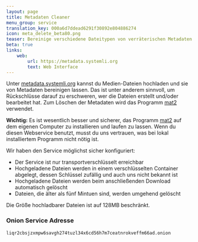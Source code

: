 ```yaml
---
layout: page
title: Metadaten Cleaner
menu_group: service
translation_key: 000a6d7ddead6291f30892e804886274
icon: meta_delete_beta80.png
teaser: Bereinige verschiedene Dateitypen von verräterischen Metadaten
beta: true
links:
    web:
        url: https://metadata.systemli.org
        text: Web Interface
---
```

Unter [metadata.systemli.org](https://metadata.systemli.org) kannst du Medien-Dateien hochladen und sie von Metadaten bereinigen lassen. Das ist unter anderem sinnvoll, um Rückschlüsse darauf zu erschweren, wer die Dateien erstellt und/oder bearbeitet hat. Zum Löschen der Metadaten wird das Programm [mat2](https://0xacab.org/jvoisin/mat2) verwendet.

**Wichtig:** Es ist wesentlich besser und sicherer, das Programm [mat2](https://0xacab.org/jvoisin/mat2) auf dem eigenen Computer zu installieren und laufen zu lassen. Wenn du diesen Webservice benutzt, musst du uns vertrauen, was bei lokal installiertem Programm nicht nötig ist.

Wir haben den Service möglichst sicher konfiguriert:

* Der Service ist nur transportverschlüsselt erreichbar
* Hochgeladene Dateien werden in einem verschlüsselten Container abgelegt, dessen Schlüssel zufällig und auch uns nicht bekannt ist
* Hochgeladene Dateien werden beim anschließenden Download automatisch gelöscht
* Dateien, die älter als fünf Mintuen sind, werden umgehend gelöscht

Die Größe hochladbarer Dateien ist auf 128MB beschränkt.

### Onion Service Adresse

```
liqr2cbsjzxmpw6savgh274tuzl34x6cd56h7m7ceatnrokveffm66ad.onion
```
